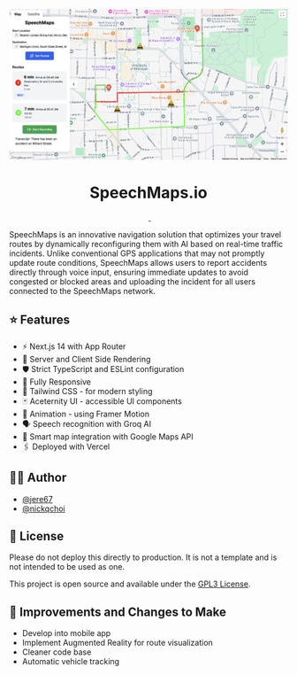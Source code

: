 <p align="center">
  <img alt="Screenshot of Website" src="./public/images/home.png">
</p>

<h1 align="center">
  SpeechMaps.io
</h1>

<p align="center">
  <img alt="" src="https://img.shields.io/github/languages/top/jere67/speechmaps?style=for-the-badge&labelColor=000">
  <a aria-label="Framework" href="https://nextjs.org">
    <img alt="" src="https://img.shields.io/badge/Next.js-000000.svg?style=for-the-badge&logo=Next.js&labelColor=000">
  </a>
  <a aria-label="License" href="https://github.com/jere67/speechmaps/blob/main/LICENSE">
    <img alt="" src="https://img.shields.io/github/license/jere67/speechmaps?style=for-the-badge&labelColor=000">
  </a>
</p>

SpeechMaps is an innovative navigation solution that optimizes your travel routes by dynamically reconfiguring them with AI based on real-time traffic incidents. Unlike conventional GPS applications that may not promptly update route conditions, SpeechMaps allows users to report accidents directly through voice input, ensuring immediate updates to avoid congested or blocked areas and uploading the incident for all users connected to the SpeechMaps network.

## ⭐ Features
- ⚡️ Next.js 14 with App Router
- 🛜 Server and Client Side Rendering
- 🛡 Strict TypeScript and ESLint configuration
- 📱 Fully Responsive
- 🎨 Tailwind CSS - for modern styling
- 🃏 Aceternity UI - accessible UI components
- 🎨 Animation - using Framer Motion
- 🗣️ Speech recognition with Groq AI
- 📍 Smart map integration with Google Maps API
- 🖇️ Deployed with Vercel

## ✍🏻 Author

- [@jere67](https://github.com/jere67)
- [@nickqchoi](https://github.com/nickqchoi)

## 🪪 License

Please do not deploy this directly to production. It is not a template and is not intended to be used as one.

This project is open source and available under the [GPL3 License](LICENSE).

## 🤖 Improvements and Changes to Make
- Develop into mobile app
- Implement Augmented Reality for route visualization
- Cleaner code base
- Automatic vehicle tracking